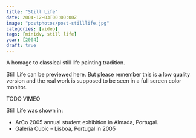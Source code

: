 ```yaml
---
title: "Still Life"
date: 2004-12-03T00:00:00Z
image: "postphotos/post-stilllife.jpg"
categories: [video]
tags: [minidv, still life]
year: [2004]
draft: true
---
```


A homage to classical still life painting tradition.
<!--more-->

Still Life can be previewed here. But please remember this is a low quality version and the real work is supposed to be seen in a full screen color monitor.

TODO VIMEO

Still Life was shown in:

* ArCo 2005 annual student exhibition in Almada, Portugal.
* Galeria Cubic – Lisboa, Portugal in 2005
